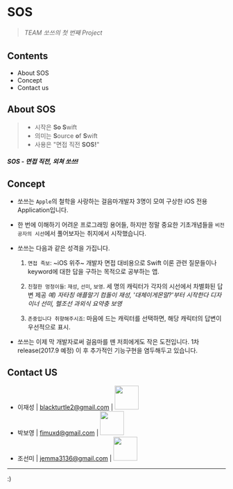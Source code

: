 # SOS
> ###### TEAM 쏘쓰의 첫 번째 Project

## Contents

* About SOS
* Concept
* Contact us


## About SOS 

> - 시작은 **So S**wift
> - 의미는 **S**ource **o**f **S**wift
> - 사용은 "면접 직전 **SOS!**"

##### ***SOS - 면접 직전, 외쳐 쏘쓰!***


## Concept

- 쏘쓰는 `Apple`의 철학을 사랑하는 걸음마개발자 3명이 모여 구상한 iOS 전용 Application입니다. 
- 한 번에 이해하기 어려운 프로그래밍 용어들, 하지만 정말 중요한 기초개념들을 `비전공자의 시선`에서 풀어보자는 취지에서 시작했습니다. 

- 쏘쓰는 다음과 같은 성격을 가집니다.
	1. `면접 족보`: ~iOS 위주~ 개발자 면접 대비용으로 Swift 이론 관련 질문들이나 keyword에 대한 답을 구하는 목적으로 공부하는 앱.
	
	2. `친절한 멍청이들`: `재성`, `선미`, `보영`. 세 명의 캐릭터가 각자의 시선에서 차별화된 답변 제공 
	_예) 자타칭 애플말기 컴돌이 재성, '대체이게몬말?'부터 시작한다 디자이너 선미, 헬조선 과외식 요약충 보영_
	
	3. `존중입니다 취향해주시죠`: 마음에 드는 캐릭터를 선택하면, 해당 캐릭터의 답변이 우선적으로 표시.

- 쏘쓰는 이제 막 개발자로써 걸음마를 뗀 저희에게도 작은 도전입니다. 1차 release(2017.9 예정) 이 후 추가적인 기능구현을 염두해두고 있습니다.

## Contact US

- 이재성 | blackturtle2@gmail.com | [<img src = "https://www.pmg.com/content/uploads/2016/12/github-logo.png" width = 55>](https://github.com/blackturtle2)
- 박보영 | fimuxd@gmail.com | [<img src = "https://www.pmg.com/content/uploads/2016/12/github-logo.png" width = 55>](https://github.com/fimuxd)
- 조선미 | jemma3136@gmail.com | [<img src = "https://www.pmg.com/content/uploads/2016/12/github-logo.png" width = 55>](https://github.com/joeseonmi)

---
:)





